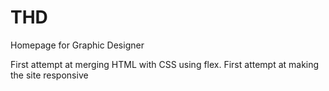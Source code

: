# THD
Homepage for Graphic Designer

First attempt at merging HTML with CSS using flex.
First attempt at making the site responsive
